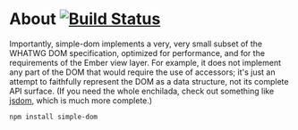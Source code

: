 # About [![Build Status](https://travis-ci.org/krisselden/simple-dom.svg)](https://travis-ci.org/krisselden/simple-dom)

Importantly, simple-dom implements a very, very small subset of the WHATWG DOM specification, optimized for performance, and for the requirements of the Ember view layer. For example, it does not implement any part of the DOM that would require the use of accessors; it's just an attempt to faithfully represent the DOM as a data structure, not its complete API surface. (If you need the whole enchilada, check out something like [jsdom](https://github.com/tmpvar/jsdom), which is much more complete.)

```sh
npm install simple-dom
```

